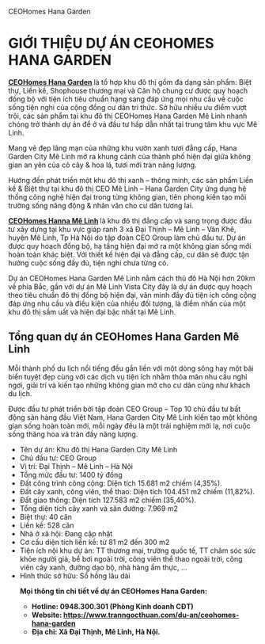CEOHomes Hana Garden
<h1>GIỚI THIỆU DỰ ÁN CEOHOMES HANA GARDEN</h1>
<p><a href="https://www.tranngocthuan.com/du-an/ceohomes-hana-garden"><strong>CEOHomes Hana Garden</strong></a><strong> </strong>là tổ hợp khu đô thị gồm đa dạng sản phẩm: Biệt thự, Liền kề, Shophouse thương mại và Căn hộ chung cư được quy hoạch đồng bộ với tiện ích tiêu chuẩn hạng sang đáp ứng mọi nhu cầu về cuộc sống tiện nghi của cộng đồng cư dân tri thức. Sở hữu nhiều ưu điểm vượt trội, các sản phẩm tại khu đô thị CEOHomes Hana Garden Mê Linh nhanh chóng trở thành dự án để ở và đầu tư hấp dẫn nhất tại trung tâm khu vực Mê Linh.</p>
<p>Mang vẻ đẹp lãng mạn của những khu vườn xanh tươi đẳng cấp, Hana Garden City Mê Linh mở ra khung cảnh của thành phố hiện đại giữa không gian an yên của cỏ cây & hoa lá, tươi mới tràn năng lượng.</p>
<p>Hướng đến phát triển một khu đô thị xanh – thông minh, các sản phẩm Liền kề & Biệt thự tại khu đô thị CEO Mê Linh – Hana Garden City ứng dụng hệ thống công nghệ hiện đại trong từng không gian, tiên phong kiến tạo môi trường sống năng động & nhân văn cho cư dân tương lai.</p>
<p><a href="https://www.tranngocthuan.com/du-an/ceohomes-hana-garden"><strong>CEOHomes Hanna Mê Linh</strong></a><strong> </strong> là khu đô thị đẳng cấp và sang trọng được đầu tư xây dựng tại khu vực giáp ranh 3 xã Đại Thịnh – Mê Linh – Văn Khê, huyện Mê Linh, Tp Hà Nội do tập đoàn CEO Group làm chủ đầu tư. Dự án được quy hoạch đồng bộ, hạ tầng hiện đại mở ra một không gian sống mới hoàn toàn khác biệt. Với thiết kế hiện đại và đẳng cấp, cư dân sẽ được tận hưởng cuộc sống đầy đủ, tiện nghi chưa từng có.</p>
<p>Dự án CEOHomes Hana Garden Mê Linh nằm cách thủ đô Hà Nội hơn 20km về phía Bắc, gần với dự án Mê Linh Vista City đây là dự án được quy hoạch theo tiêu chuẩn đô thị đồng bộ hiện đại, văn minh đầy đủ tiện ích công cộng đáp ứng nhu cầu và điều kiện của nhiều đối tượng, là điểm nhấn của một khu đô thị sầm uất và hiện đại bậc nhất tại Mê Linh.</p>
<h2>Tổng quan dự án CEOHomes Hana Garden Mê Linh</h2>
<p>Mỗi thành phố du lịch nổi tiếng đều gắn liền với một dòng sông hay một bãi biển tuyệt đẹp cùng với các dịch vụ tiện ích nhằm thỏa mãn nhu cầu nghỉ ngơi, giải trí và kiến tạo những không gian mở cho cư dân cũng như khách du lịch.</p>
<p>Được đầu tư phát triển bởi tập đoàn CEO Group – Top 10 chủ đầu tư bất động sản hàng đầu Việt Nam, Hana Garden City Mê Linh kiến tạo một không gian sống hoàn toàn mới, mỗi ngày đều là một trải nghiệm mới lạ, nơi cuộc sống thăng hoa và tràn đầy năng lượng.</p>
<ul>
  <li>Tên dự án: Khu đô thị Hana Garden City Mê Linh</li>
  <li>Chủ đầu tư: CEO Group</li>
  <li>Vị trí: Đại Thịnh – Mê Linh – Hà Nội</li>
  <li>Tổng mức đầu tư: 1400 tỷ đồng</li>
  <li>Đất công trình công cộng: Diện tích 15.681 m2 chiếm (4,35%).</li>
  <li>Đất cây xanh, công viên, thể thao: Diện tích 104.451 m2 chiếm (11,82%).</li>
  <li>Đất giao thông: Diện tích 127.583 m2 chiếm (35,40%).</li>
  <li>Tổng diện tích cây xanh và sân đường: 7.969 m2</li>
  <li>Biệt thự: 40 căn</li>
  <li>Liền kề: 528 căn</li>
  <li>Nhà ở xã hội: Đang cập nhật</li>
  <li>Cơ cấu diện tích liền kề: từ 81 m2 đến 300 m2</li>
  <li>Tiện ích nội khu dự án: TT thương mại, trường quốc tế, TT chăm sóc sức khỏe người già, bể bơi ngoài trời, công viên thể thao ngoài trời, công viên cây xanh, đường dạo bộ, nhà hàng ẩm thực, …</li>
  <li>Hình thức sở hữu: Sổ hồng lâu dài</li>
<p><strong>Mọi thông tin chi tiết về dự án CEOHomes Hana Garden:</strong></p>
<ul><li><strong>Hotline: 0948.300.301 (Phòng Kinh doanh CĐT)</strong></li><li><strong>Website:&nbsp;<a href="https://www.tranngocthuan.com/du-an/ceohomes-hana-garden">https://www.tranngocthuan.com/du-an/ceohomes-hana-garden</a></strong></li><li><strong>Địa chỉ: Xã Đại Thịnh, Mê Linh, Hà Nội.</strong></li></ul>
